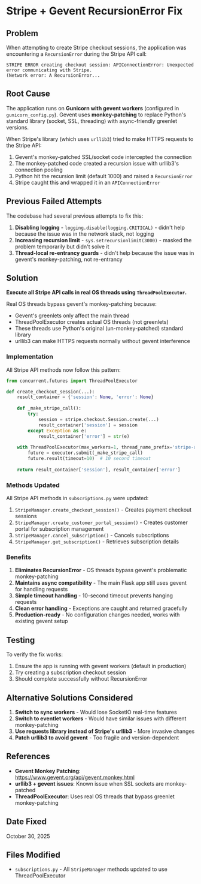 # Stripe + Gevent RecursionError Fix

## Problem

When attempting to create Stripe checkout sessions, the application was encountering a `RecursionError` during the Stripe API call:

```
STRIPE ERROR creating checkout session: APIConnectionError: Unexpected error communicating with Stripe.
(Network error: A RecursionError...
```

## Root Cause

The application runs on **Gunicorn with gevent workers** (configured in `gunicorn_config.py`). Gevent uses **monkey-patching** to replace Python's standard library (socket, SSL, threading) with async-friendly greenlet versions.

When Stripe's library (which uses `urllib3`) tried to make HTTPS requests to the Stripe API:

1. Gevent's monkey-patched SSL/socket code intercepted the connection
2. The monkey-patched code created a recursion issue with urllib3's connection pooling
3. Python hit the recursion limit (default 1000) and raised a `RecursionError`
4. Stripe caught this and wrapped it in an `APIConnectionError`

## Previous Failed Attempts

The codebase had several previous attempts to fix this:

1. **Disabling logging** - `logging.disable(logging.CRITICAL)` - didn't help because the issue was in the network stack, not logging
2. **Increasing recursion limit** - `sys.setrecursionlimit(3000)` - masked the problem temporarily but didn't solve it
3. **Thread-local re-entrancy guards** - didn't help because the issue was in gevent's monkey-patching, not re-entrancy

## Solution

**Execute all Stripe API calls in real OS threads using `ThreadPoolExecutor`.**

Real OS threads bypass gevent's monkey-patching because:
- Gevent's greenlets only affect the main thread
- ThreadPoolExecutor creates actual OS threads (not greenlets)
- These threads use Python's original (un-monkey-patched) standard library
- urllib3 can make HTTPS requests normally without gevent interference

### Implementation

All Stripe API methods now follow this pattern:

```python
from concurrent.futures import ThreadPoolExecutor

def create_checkout_session(...):
    result_container = {'session': None, 'error': None}
    
    def _make_stripe_call():
        try:
            session = stripe.checkout.Session.create(...)
            result_container['session'] = session
        except Exception as e:
            result_container['error'] = str(e)
    
    with ThreadPoolExecutor(max_workers=1, thread_name_prefix='stripe-api') as executor:
        future = executor.submit(_make_stripe_call)
        future.result(timeout=10)  # 10 second timeout
    
    return result_container['session'], result_container['error']
```

### Methods Updated

All Stripe API methods in `subscriptions.py` were updated:

1. `StripeManager.create_checkout_session()` - Creates payment checkout sessions
2. `StripeManager.create_customer_portal_session()` - Creates customer portal for subscription management
3. `StripeManager.cancel_subscription()` - Cancels subscriptions
4. `StripeManager.get_subscription()` - Retrieves subscription details

### Benefits

1. **Eliminates RecursionError** - OS threads bypass gevent's problematic monkey-patching
2. **Maintains async compatibility** - The main Flask app still uses gevent for handling requests
3. **Simple timeout handling** - 10-second timeout prevents hanging requests
4. **Clean error handling** - Exceptions are caught and returned gracefully
5. **Production-ready** - No configuration changes needed, works with existing gevent setup

## Testing

To verify the fix works:

1. Ensure the app is running with gevent workers (default in production)
2. Try creating a subscription checkout session
3. Should complete successfully without RecursionError

## Alternative Solutions Considered

1. **Switch to sync workers** - Would lose SocketIO real-time features
2. **Switch to eventlet workers** - Would have similar issues with different monkey-patching
3. **Use requests library instead of Stripe's urllib3** - More invasive changes
4. **Patch urllib3 to avoid gevent** - Too fragile and version-dependent

## References

- **Gevent Monkey Patching**: https://www.gevent.org/api/gevent.monkey.html
- **urllib3 + gevent issues**: Known issue when SSL sockets are monkey-patched
- **ThreadPoolExecutor**: Uses real OS threads that bypass greenlet monkey-patching

## Date Fixed

October 30, 2025

## Files Modified

- `subscriptions.py` - All `StripeManager` methods updated to use ThreadPoolExecutor

